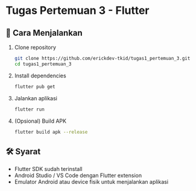 # Tugas Pertemuan 3 - Flutter

## 🚀 Cara Menjalankan

1. Clone repository
   ```bash
   git clone https://github.com/erickdev-tkid/tugas1_pertemuan_3.git
   cd tugas1_pertemuan_3
   ```

2. Install dependencies
   ```bash
   flutter pub get
   ```

3. Jalankan aplikasi
   ```bash
   flutter run
   ```

4. (Opsional) Build APK
   ```bash
   flutter build apk --release
   ```

## 🛠️ Syarat
- Flutter SDK sudah terinstall
- Android Studio / VS Code dengan Flutter extension
- Emulator Android atau device fisik untuk menjalankan aplikasi
